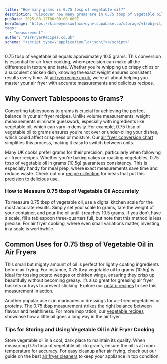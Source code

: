```yaml
---
title: "How many grams is 0.75 tbsp of vegetable oil?"
description: "Discover how many grams are in 0.75 tbsp of vegetable oil with our simple conversion guide. Perfect for air fryer recipes and precise cooking!"
pubDate: 2025-08-12T00:00:00.000Z
heroImage: "https://klueoymssxwfnxsvcyhv.supabase.co/storage/v1/object/public/md/how-many-grams-is-0-75-tbsp-vegetable-oil-f507fbe4.webp"
tags:
  - "measurement"
author: "AirFryerRecipes.co.uk"
schema: "<script type=\"application/ld+json\"></script>"
---
```


<p>0.75 tbsp of vegetable oil equals approximately 10.5 grams. This conversion is essential for air fryer cooking, where precision can make all the difference in texture and taste. Whether you’re whipping up crispy chips or a succulent chicken dish, knowing the exact weight ensures consistent results every time. At <a href=https://www.airfryerrecipe.co.uk>airfryerrecipe.co.uk</a>, we’re all about helping you master your air fryer with accurate measurements and delicious recipes.</p>

<h2>Why Convert Tablespoons to Grams?</h2>
<p>Converting tablespoons to grams is crucial for achieving the perfect balance in your air fryer recipes. Unlike volume measurements, weight measurements eliminate guesswork, especially with ingredients like vegetable oil, which can vary in density. For example, 0.75 tbsp of vegetable oil to grams ensures you’re not over or under-oiling your dishes, which could affect crispiness or moisture. Our <a href=https://www.airfryerrecipe.co.uk/air-fryer-conversion-chart>air fryer conversion chart</a> simplifies this process, making it easy to switch between units.</p>
<p>Many UK cooks prefer grams for their precision, particularly when following air fryer recipes. Whether you’re baking cakes or roasting vegetables, 0.75 tbsp of vegetable oil in grams (10.5g) guarantees consistency. This is especially handy for meal prep, where exact measurements save time and reduce waste. Check out our <a href=https://www.airfryerrecipe.co.uk/recipes>recipe collection</a> for ideas that put this precision to delicious use.</p>

<h3>How to Measure 0.75 tbsp of Vegetable Oil Accurately</h3>
<p>To measure 0.75 tbsp of vegetable oil, use a digital kitchen scale for the most accurate results. Simply set your scale to grams, tare the weight of your container, and pour the oil until it reaches 10.5 grams. If you don’t have a scale, fill a tablespoon three-quarters full, but note that this method is less precise. For air fryer cooking, where even small variations matter, investing in a scale is worthwhile.</p>

<h2>Common Uses for 0.75 tbsp of Vegetable Oil in Air Fryers</h2>
<p>This small but mighty amount of oil is perfect for lightly coating ingredients before air frying. For instance, 0.75 tbsp vegetable oil to grams (10.5g) is ideal for tossing potato wedges or chicken wings, ensuring they crisp up beautifully without becoming greasy. It’s also great for greasing air fryer baskets or trays to prevent sticking. Explore our <a href=https://www.airfryerrecipe.co.uk/recipe-category/potatoes>potato recipes</a> to see this measurement in action.</p>
<p>Another popular use is in marinades or dressings for air-fried vegetables or proteins. The 0.75 tbsp measurement strikes the right balance between flavour and healthiness. For more inspiration, our <a href=https://www.airfryerrecipe.co.uk/recipe-category/vegetables>vegetable recipes</a> showcase how a little oil goes a long way in the air fryer.</p>

<h3>Tips for Storing and Using Vegetable Oil in Air Fryer Cooking</h3>
<p>Store vegetable oil in a cool, dark place to maintain its quality. When measuring 0.75 tbsp of vegetable oil into grams, ensure the oil is at room temperature for accuracy. For easy cleanup after air frying, check out our guide on the best <a href=https://www.airfryerrecipe.co.uk/air-fryer-cleaner>air fryer cleaners</a> to keep your appliance in top condition.</p>